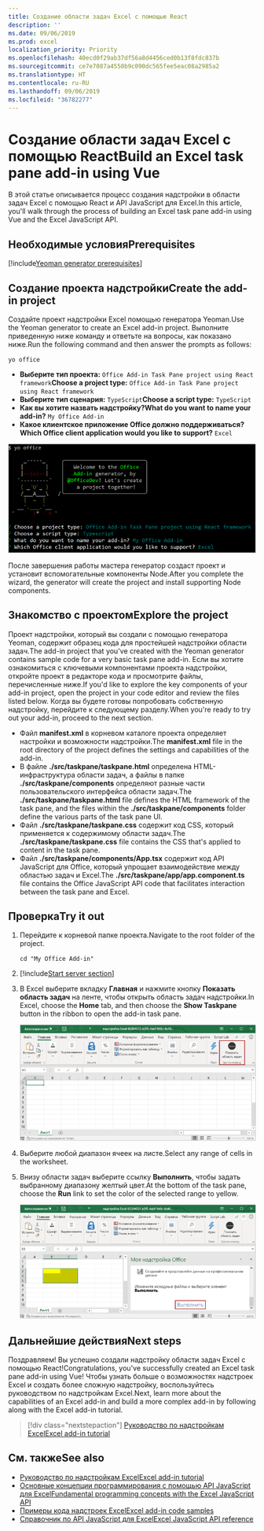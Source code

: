 ```yaml
---
title: Создание области задач Excel с помощью React
description: ''
ms.date: 09/06/2019
ms.prod: excel
localization_priority: Priority
ms.openlocfilehash: 40ecd0f29ab37df56a8d4456ced0b13f8fdc837b
ms.sourcegitcommit: ce7e7087a4550b9c090dc565fee5eac08a2985a2
ms.translationtype: HT
ms.contentlocale: ru-RU
ms.lasthandoff: 09/06/2019
ms.locfileid: "36782277"
---
```

# <a name="build-an-excel-task-pane-add-in-using-react"></a><span data-ttu-id="88e52-102">Создание области задач Excel с помощью React</span><span class="sxs-lookup"><span data-stu-id="88e52-102">Build an Excel task pane add-in using Vue</span></span>

<span data-ttu-id="88e52-103">В этой статье описывается процесс создания надстройки в области задач Excel с помощью React и API JavaScript для Excel.</span><span class="sxs-lookup"><span data-stu-id="88e52-103">In this article, you'll walk through the process of building an Excel task pane add-in using Vue and the Excel JavaScript API.</span></span>

## <a name="prerequisites"></a><span data-ttu-id="88e52-104">Необходимые условия</span><span class="sxs-lookup"><span data-stu-id="88e52-104">Prerequisites</span></span>

[!include[Yeoman generator prerequisites](../includes/quickstart-yo-prerequisites.md)]

## <a name="create-the-add-in-project"></a><span data-ttu-id="88e52-105">Создание проекта надстройки</span><span class="sxs-lookup"><span data-stu-id="88e52-105">Create the add-in project</span></span>

<span data-ttu-id="88e52-106">Создайте проект надстройки Excel помощью генератора Yeoman.</span><span class="sxs-lookup"><span data-stu-id="88e52-106">Use the Yeoman generator to create an Excel add-in project.</span></span> <span data-ttu-id="88e52-107">Выполните приведенную ниже команду и ответьте на вопросы, как показано ниже.</span><span class="sxs-lookup"><span data-stu-id="88e52-107">Run the following command and then answer the prompts as follows:</span></span>

```command&nbsp;line
yo office
```

- <span data-ttu-id="88e52-108">**Выберите тип проекта:** `Office Add-in Task Pane project using React framework`</span><span class="sxs-lookup"><span data-stu-id="88e52-108">**Choose a project type:** `Office Add-in Task Pane project using React framework`</span></span>
- <span data-ttu-id="88e52-109">**Выберите тип сценария:** `TypeScript`</span><span class="sxs-lookup"><span data-stu-id="88e52-109">**Choose a script type:** `TypeScript`</span></span>
- <span data-ttu-id="88e52-110">**Как вы хотите назвать надстройку?**</span><span class="sxs-lookup"><span data-stu-id="88e52-110">**What do you want to name your add-in?**</span></span> `My Office Add-in`
- <span data-ttu-id="88e52-111">**Какое клиентское приложение Office должно поддерживаться?**</span><span class="sxs-lookup"><span data-stu-id="88e52-111">**Which Office client application would you like to support?**</span></span> `Excel`

![Генератор Yeoman](../images/yo-office-excel-react-2.png)

<span data-ttu-id="88e52-113">После завершения работы мастера генератор создаст проект и установит вспомогательные компоненты Node.</span><span class="sxs-lookup"><span data-stu-id="88e52-113">After you complete the wizard, the generator will create the project and install supporting Node components.</span></span>

## <a name="explore-the-project"></a><span data-ttu-id="88e52-114">Знакомство с проектом</span><span class="sxs-lookup"><span data-stu-id="88e52-114">Explore the project</span></span>

<span data-ttu-id="88e52-115">Проект надстройки, который вы создали с помощью генератора Yeoman, содержит образец кода для простейшей надстройки области задач.</span><span class="sxs-lookup"><span data-stu-id="88e52-115">The add-in project that you've created with the Yeoman generator contains sample code for a very basic task pane add-in.</span></span> <span data-ttu-id="88e52-116">Если вы хотите ознакомиться с ключевыми компонентами проекта надстройки, откройте проект в редакторе кода и просмотрите файлы, перечисленные ниже.</span><span class="sxs-lookup"><span data-stu-id="88e52-116">If you'd like to explore the key components of your add-in project, open the project in your code editor and review the files listed below.</span></span> <span data-ttu-id="88e52-117">Когда вы будете готовы попробовать собственную надстройку, перейдите к следующему разделу.</span><span class="sxs-lookup"><span data-stu-id="88e52-117">When you're ready to try out your add-in, proceed to the next section.</span></span>

- <span data-ttu-id="88e52-118">Файл **manifest.xml** в корневом каталоге проекта определяет настройки и возможности надстройки.</span><span class="sxs-lookup"><span data-stu-id="88e52-118">The **manifest.xml** file in the root directory of the project defines the settings and capabilities of the add-in.</span></span>
- <span data-ttu-id="88e52-119">В файле **./src/taskpane/taskpane.html** определена HTML-инфраструктура области задач, а файлы в папке **./src/taskpane/components** определяют разные части пользовательского интерфейса области задач.</span><span class="sxs-lookup"><span data-stu-id="88e52-119">The **./src/taskpane/taskpane.html** file defines the HTML framework of the task pane, and the files within the **./src/taskpane/components** folder define the various parts of the task pane UI.</span></span>
- <span data-ttu-id="88e52-120">Файл **./src/taskpane/taskpane.css** содержит код CSS, который применяется к содержимому области задач.</span><span class="sxs-lookup"><span data-stu-id="88e52-120">The **./src/taskpane/taskpane.css** file contains the CSS that's applied to content in the task pane.</span></span>
- <span data-ttu-id="88e52-121">Файл **./src/taskpane/components/App.tsx** содержит код API JavaScript для Office, который упрощает взаимодействие между областью задач и Excel.</span><span class="sxs-lookup"><span data-stu-id="88e52-121">The **./src/taskpane/app/app.component.ts** file contains the Office JavaScript API code that facilitates interaction between the task pane and Excel.</span></span>

## <a name="try-it-out"></a><span data-ttu-id="88e52-122">Проверка</span><span class="sxs-lookup"><span data-stu-id="88e52-122">Try it out</span></span>

1. <span data-ttu-id="88e52-123">Перейдите к корневой папке проекта.</span><span class="sxs-lookup"><span data-stu-id="88e52-123">Navigate to the root folder of the project.</span></span>

    ```command&nbsp;line
    cd "My Office Add-in"
    ```

2. [!include[Start server section](../includes/quickstart-yo-start-server-excel.md)] 

3. <span data-ttu-id="88e52-124">В Excel выберите вкладку **Главная** и нажмите кнопку **Показать область задач** на ленте, чтобы открыть область задач надстройки.</span><span class="sxs-lookup"><span data-stu-id="88e52-124">In Excel, choose the **Home** tab, and then choose the **Show Taskpane** button in the ribbon to open the add-in task pane.</span></span>

    ![Кнопка надстройки Excel](../images/excel-quickstart-addin-3b.png)

4. <span data-ttu-id="88e52-126">Выберите любой диапазон ячеек на листе.</span><span class="sxs-lookup"><span data-stu-id="88e52-126">Select any range of cells in the worksheet.</span></span>

5. <span data-ttu-id="88e52-127">Внизу области задач выберите ссылку **Выполнить**, чтобы задать выбранному диапазону желтый цвет.</span><span class="sxs-lookup"><span data-stu-id="88e52-127">At the bottom of the task pane, choose the **Run** link to set the color of the selected range to yellow.</span></span>

    ![Надстройка Excel](../images/excel-quickstart-addin-3c.png)

## <a name="next-steps"></a><span data-ttu-id="88e52-129">Дальнейшие действия</span><span class="sxs-lookup"><span data-stu-id="88e52-129">Next steps</span></span>

<span data-ttu-id="88e52-130">Поздравляем! Вы успешно создали надстройку области задач Excel с помощью React!</span><span class="sxs-lookup"><span data-stu-id="88e52-130">Congratulations, you've successfully created an Excel task pane add-in using Vue!</span></span> <span data-ttu-id="88e52-131">Чтобы узнать больше о возможностях надстроек Excel и создать более сложную надстройку, воспользуйтесь руководством по надстройкам Excel.</span><span class="sxs-lookup"><span data-stu-id="88e52-131">Next, learn more about the capabilities of an Excel add-in and build a more complex add-in by following along with the Excel add-in tutorial.</span></span>

> [!div class="nextstepaction"]
> [<span data-ttu-id="88e52-132">Руководство по надстройкам Excel</span><span class="sxs-lookup"><span data-stu-id="88e52-132">Excel add-in tutorial</span></span>](../tutorials/excel-tutorial.md)

## <a name="see-also"></a><span data-ttu-id="88e52-133">См. также</span><span class="sxs-lookup"><span data-stu-id="88e52-133">See also</span></span>

* [<span data-ttu-id="88e52-134">Руководство по надстройкам Excel</span><span class="sxs-lookup"><span data-stu-id="88e52-134">Excel add-in tutorial</span></span>](../tutorials/excel-tutorial-create-table.md)
* [<span data-ttu-id="88e52-135">Основные концепции программирования с помощью API JavaScript для Excel</span><span class="sxs-lookup"><span data-stu-id="88e52-135">Fundamental programming concepts with the Excel JavaScript API</span></span>](../excel/excel-add-ins-core-concepts.md)
* [<span data-ttu-id="88e52-136">Примеры кода надстроек Excel</span><span class="sxs-lookup"><span data-stu-id="88e52-136">Excel add-in code samples</span></span>](https://developer.microsoft.com/office/gallery/?filterBy=Samples,Excel)
* [<span data-ttu-id="88e52-137">Справочник по API JavaScript для Excel</span><span class="sxs-lookup"><span data-stu-id="88e52-137">Excel JavaScript API reference</span></span>](/office/dev/add-ins/reference/overview/excel-add-ins-reference-overview)
